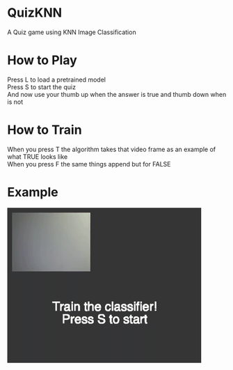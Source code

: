 # QuizKNN
A Quiz game using KNN Image Classification

# How to Play
Press L to load a pretrained model </br>
Press S to start the quiz </br>
And now use your thumb up when the answer is true and thumb down when is not </br>

# How to Train
When you press T the algorithm takes that video frame as an example of what TRUE looks like </br>
When you press F the same things append but for FALSE </br>

# Example
![](example.gif)
